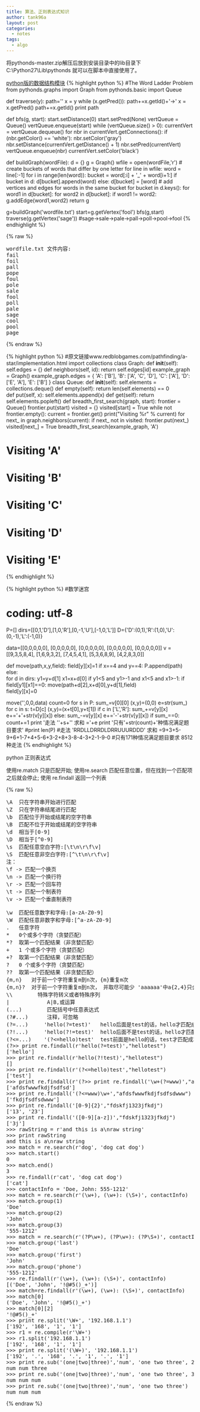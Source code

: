 ```yaml
---
title: 算法、正则表达式知识
author: tank96a
layout: post
categories:
  - notes
tags:
  - algo
---
```


将pythonds-master.zip解压后放到安装目录中的lib目录下 C:\Python27\Lib\pythonds 就可以在脚本中直接使用了。

[python版的数据结构模块](https://github.com/bnmnetp/pythonds)
{% highlight python %}
#The Word Ladder Problem
from pythonds.graphs import Graph
from pythonds.basic import Queue

def traverse(y):
    path=''
    x = y
    while (x.getPred()):
        path+=x.getId()+'->'
        x = x.getPred()
    path+=x.getId()
    print path
    
def bfs(g, start):
    start.setDistance(0)
    start.setPred(None)
    vertQueue = Queue()
    vertQueue.enqueue(start)
    while (vertQueue.size() > 0):
        currentVert = vertQueue.dequeue()
        for nbr in currentVert.getConnections():
            if (nbr.getColor() == 'white'):
                nbr.setColor('gray')
                nbr.setDistance(currentVert.getDistance() + 1)
                nbr.setPred(currentVert)
                vertQueue.enqueue(nbr)
        currentVert.setColor('black')

def buildGraph(wordFile):
    d = {}
    g = Graph()
    wfile = open(wordFile,'r')
    # create buckets of words that differ by one letter
    for line in wfile:
        word = line[:-1]
        for i in range(len(word)):
            bucket = word[:i] + '_' + word[i+1:]
            if bucket in d:
                d[bucket].append(word)
            else:
                d[bucket] = [word]
    # add vertices and edges for words in the same bucket
    for bucket in d.keys():
        for word1 in d[bucket]:
            for word2 in d[bucket]:
                if word1 != word2:
                    g.addEdge(word1,word2)
    return g

g=buildGraph('wordfile.txt')
start=g.getVertex('fool')
bfs(g,start)
traverse(g.getVertex('sage'))  #sage->sale->pale->pall->poll->pool->fool
{% endhighlight %}
                
{% raw %}
<pre>
wordfile.txt 文件内容:
fail
foil
pall
pope
foul
pole
sale
fool
poll
pale
sage
cool
pool
page
</pre>
{% endraw %}

{% highlight python %}
#原文链接www.redblobgames.com/pathfinding/a-star/implementation.html
import collections
class Graph:
    def __init__(self):
        self.edges = {}
    def neighbors(self, id):
        return self.edges[id]
example_graph = Graph()
example_graph.edges = {
    'A': ['B'],
    'B': ['A', 'C', 'D'],
    'C': ['A'],
    'D': ['E', 'A'],
    'E': ['B']
}
class Queue:
    def __init__(self):
        self.elements = collections.deque() 
    def empty(self):
        return len(self.elements) == 0  
    def put(self, x):
        self.elements.append(x)
    def get(self):
        return self.elements.popleft()
def breadth_first_search(graph, start):
    frontier = Queue()
    frontier.put(start)
    visited = {}
    visited[start] = True
    while not frontier.empty():
        current = frontier.get()
        print("Visiting %r" % current)
        for next_ in graph.neighbors(current):
            if next_ not in visited:
                frontier.put(next_)
                visited[next_] = True
breadth_first_search(example_graph, 'A')
# Visiting 'A'
# Visiting 'B'
# Visiting 'C'
# Visiting 'D'
# Visiting 'E'
{% endhighlight %}

{% highlight python %}
#数学迷宫
# coding: utf-8
P=[]
dirs=[[0,1,'D'],[1,0,'R'],[0,-1,'U'],[-1,0,'L']] 
D={'D':(0,1),'R':(1,0),'U':(0,-1),'L':(-1,0)}

data=[[0,0,0,0,0],
      [0,0,0,0,0],
      [0,0,0,0,0],
      [0,0,0,0,0],
      [0,0,0,0,0]]
v = [[9,3,5,8,4],
    [1,6,9,3,2],
    [7,4,5,4,1],
    [5,3,6,8,9],
    [4,2,8,3,0]]

def move(path,x,y,field):
    field[y][x]=1 
    if x==4 and y==4: 
        P.append(path)
    else:            
        for d in dirs:
            y1=y+d[1]
            x1=x+d[0]
            if y1<5 and y1>-1 and x1<5 and x1>-1:
                if field[y1][x1]==0: 
                    move(path+d[2],x+d[0],y+d[1],field)           
    field[y][x]=0       
                       
move('',0,0,data)
count=0
for s in P:
    sum_=v[0][0]
    (x,y)=(0,0)
    e=str(sum_)
    for c in s:
        t=D[c] 
        (x,y)=(x+t[0],y+t[1])
        if c in ['L','R']:
            sum_+=v[y][x]
            e+='+'+str(v[y][x])
        else:
            sum_-=v[y][x]
            e+='-'+str(v[y][x])
    if sum_==0:
        count+=1
        print '走法 \''+s+'\' 求和 ='+e
print '只有'+str(count)+'种情况满足题目要求'
#print len(P)
#走法 'RRDLLDRRDLDRRUUURDDD' 求和 =9+3+5-9+6+1-7+4+5-6+3-2+8+3-8-4-3+2-1-9-0
#只有171种情况满足题目要求  8512种走法
{% endhighlight %}

python 正则表达式

使用re.match  只是匹配开始;
使用re.search 匹配任意位置，但在找到一个匹配项之后就会停止;
使用 re.findall  返回一个列表

{% raw %}
<pre>
\A  只在字符串开始进行匹配
\Z  只在字符串结尾进行匹配
\b  匹配位于开始或结尾的空字符串
\B  匹配不位于开始或结尾的空字符串
\d  相当于[0-9]
\D  相当于[^0-9]
\s  匹配任意空白字符:[\t\n\r\f\v]
\S  匹配任意非空白字符:[^\t\n\r\f\v]
注：
\f -> 匹配一个换页
\n -> 匹配一个换行符
\r -> 匹配一个回车符
\t -> 匹配一个制表符
\v -> 匹配一个垂直制表符

\w  匹配任意数字和字母:[a-zA-Z0-9]
\W  匹配任意非数字和字母:[^a-zA-Z0-9]
. 	任意字符 	
*   0个或多个字符（贪婪匹配）
*?  取第一个匹配结果（非贪婪匹配）
+   1 个或多个字符（贪婪匹配）
+?  取第一个匹配结果（非贪婪匹配）
?   0 个或多个字符（贪婪匹配）
??  取第一个匹配结果（非贪婪匹配）
{m,n}   对于前一个字符重复m到n次，{m}重复m次
{m,n}?  对于前一个字符重复m到n次， 并取尽可能少 'aaaaaa'中a{2,4}只会匹配2个
\\        特殊字符转义或者特殊序列 	
|            A|B,或运算
(...)        匹配括号中任意表达式 	
(?#...)      注释，可忽略 	
(?=...)     'hello(?=test)'   hello后面是test的话，hello才匹配成功
(?!...)     'hello(?!=test)'  hello后面不是test的话，hello才匹配成功
(?<=...)    '(?<=hello)test'  test前面是hello的话，test才匹配成功
(?<!...)    '(?<!hello)test'  test前面不是hello的话，test才匹配成功
>>> print re.findall(r'hello(?=test)',"hellotest")     
['hello']
>>> print re.findall(r'hello(?!test)',"hellotest")
[]
>>> print re.findall(r'(?<=hello)test',"hellotest")
['test']
>>> print re.findall(r'(?<!hello)test',"hellotest")
[]
>>> print re.findall('\w+(?=www)',"afdsfwwwfkdjfsdfsdwww")
['afdsfwwwfkdjfsdfsd']
>>> print re.findall('(?<=www)\w+',"afdsfwwwfkdjfsdfsdwww")
['fkdjfsdfsdwww']
>>> print re.findall('[0-9]{2}',"fdskfj1323jfkdj")
['13', '23']
>>> print re.findall('([0-9][a-z])',"fdskfj1323jfkdj")
['3j']
>>> rawString = r'and this is a\nraw string'
>>> print rawString
and this is a\nraw string
>>> match = re.search(r'dog', 'dog cat dog')
>>> match.start()
0
>>> match.end()
3
>>> re.findall(r'cat', 'dog cat dog')
['cat']
>>> contactInfo = 'Doe, John: 555-1212'
>>> match = re.search(r'(\w+), (\w+): (\S+)', contactInfo)
>>> match.group(1)
'Doe'
>>> match.group(2)
'John'
>>> match.group(3)
'555-1212'
>>> match = re.search(r'(?P<last>\w+), (?P<first>\w+): (?P<phone>\S+)', contactInfo)
>>> match.group('last')
'Doe'
>>> match.group('first')
'John'
>>> match.group('phone')
'555-1212'
>>> re.findall(r'(\w+), (\w+): (\S+)', contactInfo)
[('Doe', 'John', '!@#5()_+')]
>>> match=re.findall(r'(\w+), (\w+): (\S+)', contactInfo)
>>> match[0]
('Doe', 'John', '!@#5()_+')
>>> match[0][2]
'!@#5()_+'
>>> print re.split('\W+', '192.168.1.1')
['192', '168', '1', '1']
>>> r1 = re.compile(r'\W+')
>>> r1.split('192.168.1.1')
['192', '168', '1', '1']
>>> print re.split('(\W+)', '192.168.1.1')
['192', '.', '168', '.', '1', '.', '1']
>>> print re.sub('(one|two|three)','num', 'one two three', 2)
num num three
>>> print re.sub('(one|two|three)','num', 'one two three', 3)
num num num
>>> print re.sub('(one|two|three)','num', 'one two three')
num num num
</pre>
{% endraw %}
